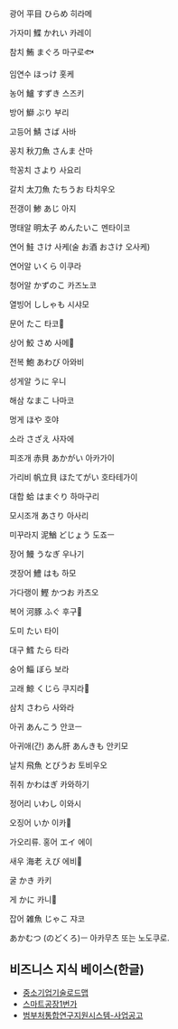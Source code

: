 ## 

광어 平目 ひらめ 히라메

가자미 鰈 かれい 카레이

참치 鮪 まぐろ 마구로🐟

임연수 ほっけ 홋케

농어 鱸 すずき 스즈키

방어 鰤 ぶり 부리

고등어 鯖 さば 사바

꽁치 秋刀魚 さんま 산마

학꽁치 さより 사요리

갈치 太刀魚 たちうお 타치우오

전갱이 鯵 あじ 아지

명태알  明太子 めんたいこ 멘타이코

연어 鮭 さけ 사케(술 お酒 おさけ 오사케)

연어알 いくら 이쿠라

청어알 かずのこ 카즈노코

열빙어 ししゃも 시샤모

문어 たこ 타코🐙

상어 鮫 さめ 사메🦈

전복 鮑 あわび 아와비

성게알 うに  우니

해삼 なまこ 나마코

멍게 ほや 호야

소라 さざえ 사자에

피조개 赤貝 あかがい 아카가이

가리비 帆立貝 ほたてがい 호타테가이

대합 蛤 はまぐり 하마구리

모시조개 あさり 아사리

미꾸라지 泥鰌 どじょう  도죠ㅡ

장어 鰻 うなぎ 우나기

갯장어 鱧 はも 하모

가다랭이 鰹 かつお 카츠오

복어 河豚 ふぐ 후구🐡

도미 たい 타이

대구 鱈 たら 타라

숭어 鯔 ぼら 보라

고래 鯨 くじら 쿠지라🐳

삼치 さわら 사와라

아귀 あんこう 안코ㅡ

아귀애(간) あん肝 あんきも 안키모

날치 飛魚 とびうお 토비우오

쥐취 かわはぎ 카와하기

정어리 いわし 이와시

오징어 いか 이카🦑

가오리류. 홍어 エイ 에이

새우 海老 えび 에비🦐

굴 かき 카키

게 かに 카니🦀

잡어 雑魚 じゃこ 쟈코 

あかむつ (のどくろ)ㅡ 아카무츠  또는 노도쿠로. 


## 비즈니스 지식 베이스(한글)

* [중소기업기술로드맵](http://smroadmap.smtech.go.kr/)
* [스마트공장1번가](https://1st.smart-factory.kr/pblancList.do)
* [범부처통합연구지원시스템-사업공고](https://www.iris.go.kr/contents/retrieveBsnsAncmBtinSituListView.do)


